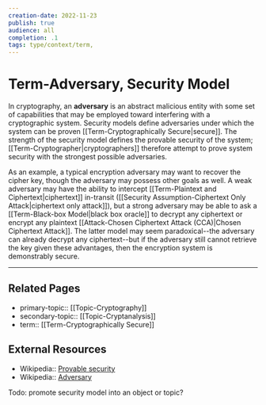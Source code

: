 ```yaml
---
creation-date: 2022-11-23
publish: true
audience: all
completion: .1
tags: type/context/term,
---
```

# Term-Adversary, Security Model
In cryptography, an **adversary** is an abstract malicious entity with some set of capabilities that may be employed toward interfering with a cryptographic system. Security models define adversaries under which the system can be proven [[Term-Cryptographically Secure|secure]]. The strength of the security model defines the provable security of the system; [[Term-Cryptographer|cryptographers]] therefore attempt to prove system security with the strongest possible adversaries.

As an example, a typical encryption adversary may want to recover the cipher key, though the adversary may possess other goals as well. A weak adversary may have the ability to intercept [[Term-Plaintext and Ciphertext|ciphertext]] in-transit ([[Security Assumption-Ciphertext Only Attack|ciphertext only attack]]), but a strong adversary may be able to ask a [[Term-Black-box Model|black box oracle]] to decrypt any ciphertext or encrypt any plaintext [[Attack-Chosen Ciphertext Attack (CCA)|Chosen Ciphertext Attack]]. The latter model may seem paradoxical--the adversary can already decrypt any ciphertext--but if the adversary still cannot retrieve the key given these advantages, then the encryption system is demonstrably secure.

---
## Related Pages
- primary-topic:: [[Topic-Cryptography]]
- secondary-topic:: [[Topic-Cryptanalysis]]
- term:: [[Term-Cryptographically Secure]]

## External Resources
- Wikipedia:: [Provable security](https://en.wikipedia.org/wiki/Provable_security)
- Wikipedia:: [Adversary](https://en.wikipedia.org/wiki/Adversary_(cryptography))

Todo: promote security model into an object or topic?